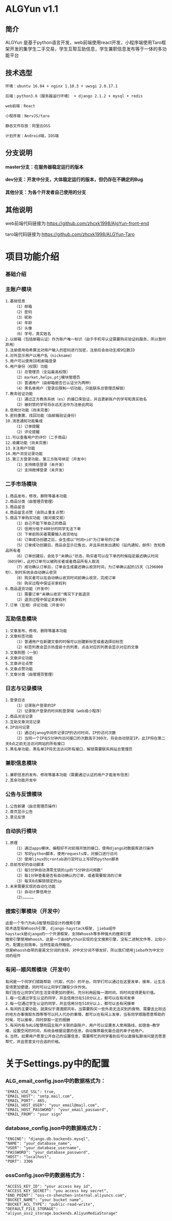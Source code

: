 # ALGYun v1.1

## 简介
ALGYun 是基于python语言开发，web前端使用react开发，小程序端使用Taro框架开发的集学生二手交易，学生互帮互助信息，学生兼职信息发布等于一体的多功能平台

## 技术选型
    环境：ubuntu 16.04 + nginx 1.10.3 + uwsgi 2.0.17.1
    
    后端：python3.6（服务器运行环境） + django 2.1.2 + mysql + redis
    
    web前端：React
    
    小程序端：NervJS/taro
    
    静态文件存放：阿里云OSS
    
    计划开发：Android端，IOS端

## 分支说明
#### master分支：在服务器稳定运行的版本
#### dev分支：开发中分支，大体稳定运行的版本，但仍存在不确定的Bug
#### 其他分支：为各个开发者自己使用的分支

## 其他说明

web前端代码链接为:https://github.com/zhcxk1998/AlgYun-front-end

taro端代码链接为:https://github.com/zhcxk1998/ALGYun-Taro


# 项目功能介绍
### 基础介绍
### 主账户模块
    1.基础信息
        （1）邮箱
        （2）密码
        （3）昵称
        （4）年龄
        （5）头像
        （6）学号，真实姓名
    2.以邮箱（包括邮箱认证）作为账户唯一标识（由于手机号认证需要购买验证码服务，所以暂时弃用）
    3.注册使用哈希算法对用户输入的密码进行加密，注册后会自动生成9位数ID
    4.对外显示用户以用户名（nickname）
    5.用户可以使用ID和邮箱登录
    6.用户身份（权限）功能
        （1）总管理员（全站最高权限）
        （2）market,helps,ptj模块管理员
        （3）普通用户（由邮箱是否已认证分为两种）
        （4）黑名单用户（登录后限制一切功能，只能联系总管理员解锁）
    7.教务验证功能
        （1）通过正方教务系统（es）的接口来验证，并且更新账户的学号和真实姓名
        （2）被封禁的学号将永远无法作为注册此网站
    8.信用分功能（尚未完善）
    9.密码重置、找回功能（由邮箱验证身份）
    10.消息通知功能集成
        （1）订单提醒
        （2）评论提醒
    11.可以查看用户的评价（二手商品）
    12.收藏功能（尚未完善）
    13.关注用户功能
    14.用户浏览记录功能
    15.第三方登录功能，第三方账号绑定（开发中）
        （1）支持微信登录（未开发）
        （2）支持微博登录（未开发）
### 二手市场模块
    1.商品发布，修改，删除等基本功能
    2.商品分类（由管理员管理）
    3.商品留言
    4.商品留言点赞（会防止重复点赞）
    5.商品下单购买功能（面对面交易）
        （1）自己不能下单自己的商品
        （2）信用分低于480分的同学无法下单
        （3）下单前购买者需要输入收货地址
        （4）订单成功创建之后，会生成以"时间+id"为订单号的订单
        （5）订单成功创建后，商品会显示已售出，并且系统发出通知（站内通知，邮件）告知商品所有者
        （6）订单创建后，会处于"未确认"状态，购买者可以在下单的时候指定最迟确认时间（60分钟），此时订单可以被购买者或者商品所有人取消
        （7）成功确认订单后，订单会生成最迟确认收货时间，为订单确认起的15天（1296000秒），到时系统会自动确认收货
        （8）购买者可以在自动确认收货时间前确认收货，完成订单
        （9）购买过程中保证买家权利
    6.商品退货功能（开发中）
        （1）需要订单"未确认收货"情况下才能退货
        （2）退货过程中保证卖家权利
    7.订单（互相）评论功能（开发中）
### 互助信息模块
    1.文章发布、修改、删除等基本功能
    2.文章标签功能
        （1）普通用户在新建文章的时候可以创建新标签或者选择旧标签
        （2）标签列表会显示热度前十的列表，点击对应的列表会显示对应的文章
    3.文章附图（一张）
    4.文章评论功能
    5.文章评论点赞
    6.文章点赞功能
    7.文章分类（由管理员管理）
### 日志与记录模块
    1.登录日志
        （1）记录账户登录的IP
        （2）记录账户登录的时间和登录端（web或小程序）
    2.商品浏览记录
    3.互助文章浏览记录
    4.IP访问记录
        （1）通过djanog中间件记录IP的访问时间，IP的访问次数
        （2）当同一个IP在5分钟内访问接口的次数高于300次，将会自动锁定IP，此IP将在第二天0点之前无法访问网站的所有接口
    5.黑名单功能，黑名单IP将无法访问所有接口，解锁需要联系网站总管理员
### 兼职信息模块
    1.兼职信息的发布、修改等基本功能（需要通过认证的用户才能发布信息）
    2.其余功能开发中
### 公告与反馈模块
    1.公告新建（由总管理员操作）
    2.首页显示公告
    3.意见反馈
### 自动执行模块
    1.原理
        （1）通过apps模块，编程好不对前端开放的接口，使用django对数据库进行操作
        （2）写好python脚本，使用requests库，对接口进行访问
        （3）使用linux的crontab进行定时以上写好的python脚本
    2.目前写好的自动脚本
        （1）每5分钟自动清零无锁的ip的"5分钟访问频数"
        （2）每1分钟查看是否有自动确认的订单，或者需要取消的订单
        （3）每天0点解锁锁定的ip
    3.未来需要实现的自动化功能
        （1）自动计算信用分
        （2）。。。。。。
### 搜索引擎模块（开发中）
    这是一个专门为ALG智慧校园设计的搜索引擎
    技术选型有Whoosh引擎, django-haystack框架, jieba组件
    haystack是django的一个开源框架，支持Whoosh等多种强大的搜索引擎
    搜索引擎使用Whoosh，这是一个由纯Python实现的全文搜索引擎，没有二进制文件等，比较小巧，配置比较简单，当然性能自然略低。
    但是Whoosh自带的是英文分词的支持，对中文分词不够友好，所以我们使用jieba作为中文分词的组件
### 有闲--顺风帮模块（开发中）
    有闲是一个同学们顺路帮助（代取，代办）的平台。同学们可以通过在这里发单，接单，让生活变得更加便捷，同时可以让同学们赚取少许外快。
    我们旨在让同学们的生活变得更加的便利，充分利用起每一滴时间，将时间变得更有价值。
    1.每一位通过学生认证的同学，并且信用分在510分以上，都可以在有闲发单
    2.每一位通过学生认证的同学，并且信用分在510分以上，都可以去有闲接单
    4.有闲的主要功能，就类似于滴滴顺风车。当需要购买一些外卖无法买到的食物、需要去比较远的地方办事情取东西等等可以托人代办的事情，都可以在有闲上发单，当有同学顺路愿意帮助的时候，可以接单，同时获取一定的报酬
    5.有闲内有与ALG智慧校园主账户关联的副账户，用户可以设置本人常用路线，如宿舍—教学楼，设置空闲的时间，系统会根据设置的信息，自动推荐最优最合适的单子给用户。
    6.当然，如果用户愿意公开自己的设置信息，需要帮忙的同学看到后可以直接私聊询问是否愿意帮忙，并且愿意支付合适的价格。
    
# 关于Settings.py中的配置
### ALG_email_config.json中的数据格式为：
    "EMAIL_USE_SSL": true,
    "EMAIL_HOST": "smtp.mail.com",
    "EMAIL_PORT": 465,
    "EMAIL_HOST_USER": "your_email@mail.com",
    "EMAIL_HOST_PASSWORD": "your_email_password",
    "EMAIL_FROM": "your sign"
### database_config.json中的数据格式为：
    "ENGINE": "django.db.backends.mysql",
    "NAME": "your_database_name",
    "USER": "your_database_username",
    "PASSWORD": "your_database_password",
    "HOST": "localhost",
    "PORT": 3306
### ossConfig.json中的数据格式为：
    "ACCESS_KEY_ID": "your access key id",
    "ACCESS_KEY_SECRET": "you access key secret",
    "END_POINT": "oss-cn-shenzhen-internal.aliyuncs.com",
    "BUCKET_NAME": "your bucket name",
    "BUCKET_ACL_TYPE": "public-read-write",
    "DEFAULT_FILE_STORAGE": "aliyun_oss2_storage.backends.AliyunMediaStorage"
